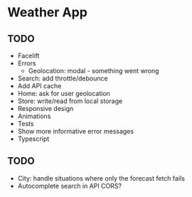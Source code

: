 # Weather App

## TODO
* Facelift
* Errors
    * Geolocation: modal - something went wrong
* Search: add throttle/debounce
* Add API cache
* Home: ask for user geolocation
* Store: write/read from local storage
* Responsive design
* Animations
* Tests
* Show more informative error messages
* Typescript

## TODO
* City: handle situations where only the forecast fetch fails
* Autocomplete search in API CORS?
